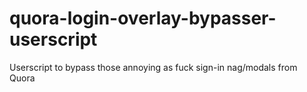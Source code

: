 # quora-login-overlay-bypasser-userscript
Userscript to bypass those annoying as fuck sign-in nag/modals from Quora
